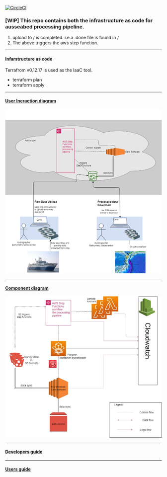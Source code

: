
[![CircleCI](https://circleci.com/gh/GeoscienceAustralia/ausseabed-processing-pipeline.svg?style=svg&circle-token=46ef01ebd72b56ec05a514c067d23655292ac5d8)](https://circleci.com/gh/GeoscienceAustralia/ausseabed-processing-pipeline)



### [WIP] This repo contains both the infrastructure as code for ausseabed processing pipeline.

1. upload to <S3bucket>/<survey-name> is completed. i.e a .done file is found in <S3bucket>/<survey-name>
2. The above triggers the aws step function.
 
______________________________________________________________________________________________________________

#### Infarstructure as code
Terrafrom v0.12.17 is used as the IaaC tool.
* terraform plan
* terraform apply

______________________________________________________________________________________________________________

#### [User Ineraction diagram](./docs/ausseabed_processing_pipeline_component_diagram-user_interaction.png)
![](./docs/ausseabed_processing_pipeline_component_diagram-user_interaction.png?raw=true)


______________________________________________________________________________________________________________

#### [Component diagram](./docs/ausseabed_processing_pipeline_component_diagram-Components.jpg)
![](./docs/ausseabed_processing_pipeline_component_diagram-Components.jpg?raw=true)

______________________________________________________________________________________________________________

#### [Developers guide](./docs/dev_guide.md)

______________________________________________________________________________________________________________
#### [Users guide](./docs/user_guide.md)
